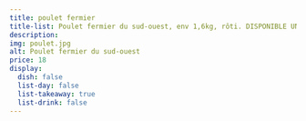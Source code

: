 ```yaml
---
title: poulet fermier
title-list: Poulet fermier du sud-ouest, env 1,6kg, rôti. DISPONIBLE UNIQUEMENT LE DIMANCHE, A RESERVER LE SAMEDI
description:
img: poulet.jpg
alt: Poulet fermier du sud-ouest
price: 18
display:
  dish: false
  list-day: false
  list-takeaway: true
  list-drink: false
---
```

